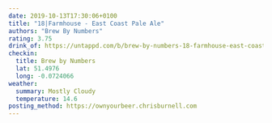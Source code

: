 ```yaml
---
date: 2019-10-13T17:30:06+0100
title: "18|Farmhouse - East Coast Pale Ale"
authors: "Brew By Numbers"
rating: 3.75
drink_of: https://untappd.com/b/brew-by-numbers-18-farmhouse-east-coast-pale-ale/3452389
checkin:
  title: Brew by Numbers
  lat: 51.4976
  long: -0.0724066
weather:
  summary: Mostly Cloudy
  temperature: 14.6
posting_method: https://ownyourbeer.chrisburnell.com
---
```

